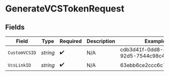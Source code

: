# GenerateVCSTokenRequest


## Fields

| Field                                | Type                                 | Required                             | Description                          | Example                              |
| ------------------------------------ | ------------------------------------ | ------------------------------------ | ------------------------------------ | ------------------------------------ |
| `CustomVCSID`                        | *string*                             | :heavy_check_mark:                   | N/A                                  | cdb3d41f-0dd8-49ad-92d5-7544c98c490b |
| `VcsLinkID`                          | *string*                             | :heavy_check_mark:                   | N/A                                  | 63ebb6ce2ccc6c7affdbf253             |